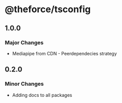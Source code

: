 # @theforce/tsconfig

## 1.0.0

### Major Changes

- Mediapipe from CDN - Peerdependecies strategy

## 0.2.0

### Minor Changes

- Adding docs to all packages
